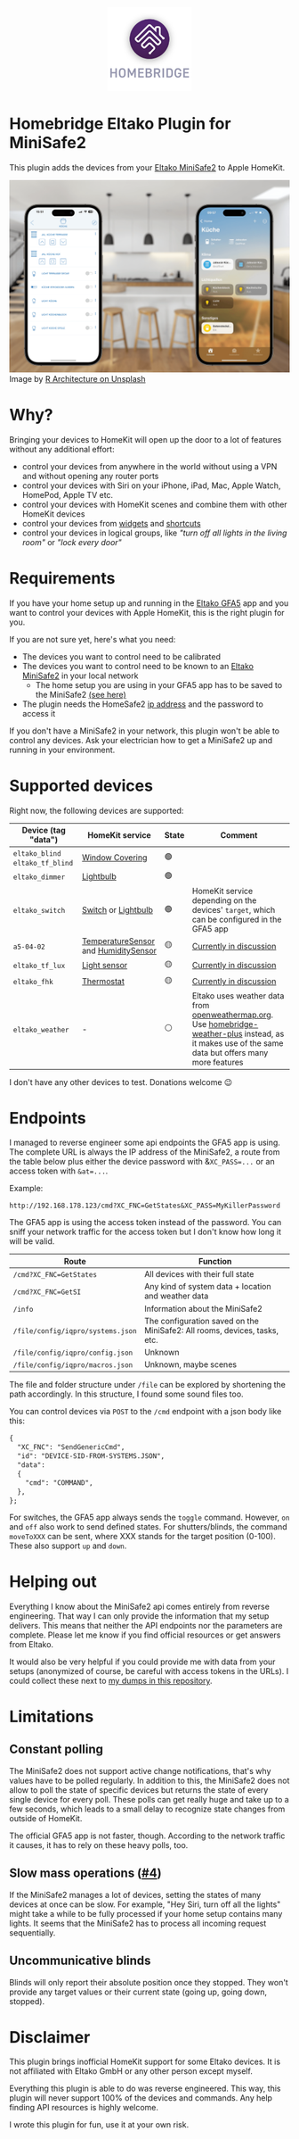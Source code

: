 <p align="center">

<img src="https://github.com/homebridge/branding/raw/latest/logos/homebridge-wordmark-logo-vertical.png" width="150">

</p>

# Homebridge Eltako Plugin for MiniSafe2

This plugin adds the devices from your [Eltako MiniSafe2](https://www.eltako.com/en/product/professional-smart-home-en/controllers-and-gateways-enocean-zigbee-knx-dali-mqtt-and-much-more/minisafe2/) to Apple HomeKit.

![GFA5 and HomeKit app](docs/Header.png)
Image by [R Architecture on Unsplash](https://unsplash.com/de/fotos/brauner-holzsitz-neben-weissem-holztisch-TRCJ-87Yoh0)

# Why?

Bringing your devices to HomeKit will open up the door to a lot of features without any additional effort:
- control your devices from anywhere in the world without using a VPN and without opening any router ports
- control your devices with Siri on your iPhone, iPad, Mac, Apple Watch, HomePod, Apple TV etc.
- control your devices with HomeKit scenes and combine them with other HomeKit devices
- control your devices from [widgets](https://support.apple.com/en-us/HT207122) and [shortcuts](https://support.apple.com/en-us/guide/shortcuts/welcome/ios)
- control your devices in logical groups, like _"turn off all lights in the living room"_ or _"lock every door"_

# Requirements

If you have your home setup up and running in the [Eltako GFA5](https://apps.apple.com/app/eltako-gfa5/id1555852467) app and you want to control your devices with Apple HomeKit, this is the right plugin for you.

If you are not sure yet, here's what you need:
 - The devices you want to control need to be calibrated
 - The devices you want to control need to be known to an [Eltako MiniSafe2](https://www.eltako.com/en/product/professional-smart-home-en/controllers-and-gateways-enocean-zigbee-knx-dali-mqtt-and-much-more/minisafe2/) in your local network
   - The home setup you are using in your GFA5 app has to be saved to the MiniSafe2 [(see here)](<docs/GFA5 Controller Settings.png>)
- The plugin needs the HomeSafe2 [ip address](<docs/GFA5 Controller Settings.png>) and the password to access it

If you don't have a MiniSafe2 in your network, this plugin won't be able to control any devices. Ask your electrician how to get a MiniSafe2 up and running in your environment.

# Supported devices

Right now, the following devices are supported:

|Device (tag "data")|HomeKit service|State|Comment
|-|-|-|-|
|`eltako_blind` `eltako_tf_blind`| [Window Covering](https://developers.homebridge.io/#/service/WindowCovering)|🟢||
|`eltako_dimmer`|[Lightbulb](https://developers.homebridge.io/#/service/Lightbulb)|🟢||
|`eltako_switch`|[Switch](https://developers.homebridge.io/#/service/Switch) or [Lightbulb](https://developers.homebridge.io/#/service/Lightbulb)|🟢|HomeKit service depending on the devices' `target`, which can be configured in the GFA5 app|
|`a5-04-02`|[TemperatureSensor](https://developers.homebridge.io/#/service/TemperatureSensor) and [HumiditySensor](https://developers.homebridge.io/#/service/HumiditySensor)|🟡|[Currently in discussion](https://github.com/awaescher/homebridge-eltako-minisafe2/issues/3#issuecomment-1872514207)
|`eltako_tf_lux`|[Light sensor](https://developers.homebridge.io/#/service/LightSensor)|🟡|[Currently in discussion](https://github.com/awaescher/homebridge-eltako-minisafe2/issues/3#issuecomment-1872514207)
|`eltako_fhk`|[Thermostat](https://developers.homebridge.io/#/service/Thermostat)|🟡|[Currently in discussion](https://github.com/awaescher/homebridge-eltako-minisafe2/issues/3#issuecomment-1872514207)
|`eltako_weather`|-|⚪|Eltako uses weather data from [openweathermap.org](https://openweathermap.org). Use [homebridge-weather-plus](https://www.npmjs.com/package/homebridge-weather-plus) instead, as it makes use of the same data but offers many more features|

I don't have any other devices to test. Donations welcome 😉

# Endpoints

I managed to reverse engineer some api endpoints the GFA5 app is using. The complete URL is always the IP address of the MiniSafe2, a route from the table below plus either the device password with &`XC_PASS=...` or an access token with `&at=...`. 

Example:
```
http://192.168.178.123/cmd?XC_FNC=GetStates&XC_PASS=MyKillerPassword 
```

The GFA5 app is using the access token instead of the password. You can sniff your network traffic for the access token but I don't know how long it will be valid.

|Route|Function|
|-|-|
|`/cmd?XC_FNC=GetStates`|All devices with their full state|
|`/cmd?XC_FNC=GetSI`|Any kind of system data + location and weather data|
|`/info`|Information about the MiniSafe2|
|`/file/config/iqpro/systems.json`|The configuration saved on the MiniSafe2: All rooms, devices, tasks, etc.|
|`/file/config/iqpro/config.json`|Unknown|
|`/file/config/iqpro/macros.json`|Unknown, maybe scenes|

The file and folder structure under `/file` can be explored by shortening the path accordingly. In this structure, I found some sound files too.

You can control devices via `POST` to the `/cmd` endpoint with a json body like this:

```
{
  "XC_FNC": "SendGenericCmd",
  "id": "DEVICE-SID-FROM-SYSTEMS.JSON",
  "data":
  {
    "cmd": "COMMAND",
  },
};
```

For switches, the GFA5 app always sends the `toggle` command. However, `on` and `off` also work to send defined states. For shutters/blinds, the command `moveToXXX` can be sent, where XXX stands for the target position (0-100). These also support `up` and `down`.

# Helping out

Everything I know about the MiniSafe2 api comes entirely from reverse engineering. That way I can only provide the information that my setup delivers. This means that neither the API endpoints nor the parameters are complete. Please let me know if you find official resources or get answers from Eltako. 

It would also be very helpful if you could provide me with data from your setups (anonymized of course, be careful with access tokens in the URLs). I could collect these next to [my dumps in this repository](https://github.com/awaescher/homebridge-eltako-minisafe2/tree/latest/dumps).

# Limitations

## Constant polling

The MiniSafe2 does not support active change notifications, that's why values have to be polled regularly. In addition to this, the MiniSafe2 does not allow to poll the state of specific devices but returns the state of every single device for every poll. These polls can get really huge and take up to a few seconds, which leads to a small delay to recognize state changes from outside of HomeKit.

The official GFA5 app is not faster, though. According to the network traffic it causes, it has to rely on these heavy polls, too.

## Slow mass operations ([#4](https://github.com/awaescher/homebridge-eltako-minisafe2/issues/4))

If the MiniSafe2 manages a lot of devices, setting the states of many devices at once can be slow. For example, "Hey Siri, turn off all the lights" might take a while to be fully processed if your home setup contains many lights. It seems that the MiniSafe2 has to process all incoming request sequentially.

## Uncommunicative blinds 

Blinds will only report their absolute position once they stopped. They won't provide any target values or their current state (going up, going down, stopped).

# Disclaimer

This plugin brings inofficial HomeKit support for some Eltako devices. It is not affiliated with Eltako GmbH or any other person except myself.

Everything this plugin is able to do was reverse engineered. This way, this plugin will never support 100% of the devices and commands. Any help finding API resources is highly welcome.

I wrote this plugin for fun, use it at your own risk.
